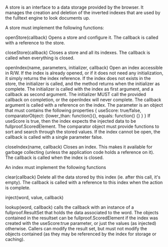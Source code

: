 A store is an interface to a data storage provided by the browser. It manages the creation and deletion of the inverted indexes that
are used by the fulltext engine to look documents up.

A store must implement the following functions:

openStore(callback)
Opens a store and configure it. The callback is called with a reference to the store.

closeStore(callback)
Closes a store and all its indexes. The callback is called when everything is closed.

openIndex(name, parameters, initializer, callback)
Open an index accessible in R/W. 
If the index is already opened, or if it does not need any initialization, it simply returns the index reference.
If the index does not exists in the store, the initializer is called, and the method returns when the initializer
as complete. The initializer is called with the index as first argument, and a callback as second argument. The
initializer MUST call the provided callback on completion, or the openIndex will never complete.
The callback argument is called with a reference on the index.
The parameter is an object that must contains the following properties
{
 useScore: true/false,
 comparatorObject: {lower_than: function(){}, equals: function() {} }
}
If useScore is true, then the index expects the injected data to be fullproof.ScoredElement.
The comparator object must provide functions to sort and search through the stored values.
If the index cannot be open, the callback is called with a single parameter false.


closeIndex(name, callback)
Closes an index. This makes it available for garbage collecting (unless the application code holds a reference on it).
The callback is called when the index is closed.

An index must implement the following functions

clear(callback)
Delete all the data stored by this index (ie. after this call, it's empty).
The callback is called with a reference to this index when the action is complete.

inject(word, value, callback)

lookup(word, callback)
calls the callback with an instance of a fullproof.ResultSet that holds the data associated to the word.
The objects contained in the resultset can be fullproof.ScoredElement if the index was created with the
useScore:true parameter, or just the values (as injected) otherwise.
Callers can modify the result set, but must not modify the objects contained (as they may be referenced by
the index for storage or caching).

